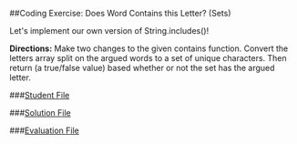 ##Coding Exercise: Does Word Contains this Letter? (Sets)

Let's implement our own version of String.includes()!

**Directions:**
Make two changes to the given contains function. Convert the letters array split on the argued words to a set of unique characters. Then return (a true/false value) based whether or not the set has the argued letter.


###[Student File](./student.js)

###[Solution File]('./solution.js')

###[Evaluation File]('./evaluate.js')
